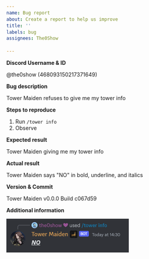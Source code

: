 ```yaml
---
name: Bug report
about: Create a report to help us improve
title: ''
labels: bug
assignees: The0Show

---
```


**Discord Username & ID**
<!-- Ex: @person OR Person#0000 - NOT YOUR DISPLAY NAME -->
<!-- You can get your ID using /info user -->
@the0show (468093150217371649)

**Bug description**
<!-- What's the problem? Be as detailed as possible. -->
Tower Maiden refuses to give me my tower info

**Steps to reproduce**
<!-- How can we trigger this bug? -->
1. Run `/tower info`
2. Observe

**Expected result**
<!-- What did you expect to happen? -->
Tower Maiden giving me my tower info

**Actual result**
<!-- What actually happened? -->
Tower Maiden says "NO" in bold, underline, and italics

**Version & Commit**
<!-- Run /status and type in the version number (vX.X.X) and commit hash (Commit xxxxxxx) -->
Tower Maiden v0.0.0 Build c067d59

**Additional information**
<!-- Tell us anything else that relates to this problem. Include screenshots here, too! -->
![Screenshot of Tower Maiden, the user has run the tower info command, and the bot has responded by saying no, bolded, underlined, and italicised.](image.png)